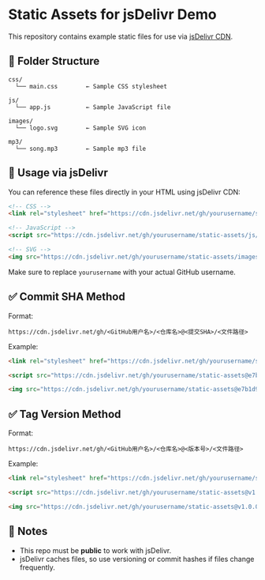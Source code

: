 
# Static Assets for jsDelivr Demo

This repository contains example static files for use via [jsDelivr CDN](https://www.jsdelivr.com/).

## 📁 Folder Structure

```
css/
  └── main.css        ← Sample CSS stylesheet

js/
  └── app.js          ← Sample JavaScript file

images/
  └── logo.svg        ← Sample SVG icon

mp3/
  └── song.mp3        ← Sample mp3 file

```

## 🚀 Usage via jsDelivr

You can reference these files directly in your HTML using jsDelivr CDN:

```html
<!-- CSS -->
<link rel="stylesheet" href="https://cdn.jsdelivr.net/gh/yourusername/static-assets/css/main.css">

<!-- JavaScript -->
<script src="https://cdn.jsdelivr.net/gh/yourusername/static-assets/js/app.js"></script>

<!-- SVG -->
<img src="https://cdn.jsdelivr.net/gh/yourusername/static-assets/images/logo.svg">
```

Make sure to replace `yourusername` with your actual GitHub username.

## ✅ Commit SHA Method

Format:
```
https://cdn.jsdelivr.net/gh/<GitHub用户名>/<仓库名>@<提交SHA>/<文件路径>
```

Example:
```html
<link rel="stylesheet" href="https://cdn.jsdelivr.net/gh/yourusername/static-assets@e7b1d94/css/main.css">

<script src="https://cdn.jsdelivr.net/gh/yourusername/static-assets@e7b1d94/js/app.js"></script>

<img src="https://cdn.jsdelivr.net/gh/yourusername/static-assets@e7b1d94/images/logo.svg">
```

## ✅ Tag Version Method

Format:
```
https://cdn.jsdelivr.net/gh/<GitHub用户名>/<仓库名>@<版本号>/<文件路径>
```

Example:
```html
<link rel="stylesheet" href="https://cdn.jsdelivr.net/gh/yourusername/static-assets@v1.0.0/css/main.css">

<script src="https://cdn.jsdelivr.net/gh/yourusername/static-assets@v1.0.0/js/app.js"></script>

<img src="https://cdn.jsdelivr.net/gh/yourusername/static-assets@v1.0.0/images/logo.svg">
```

## 📝 Notes

- This repo must be **public** to work with jsDelivr.
- jsDelivr caches files, so use versioning or commit hashes if files change frequently.
